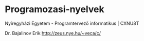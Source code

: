 # Programozasi-nyelvek
Nyíregyházi Egyetem - Programtervező informatikus | CXNU8T

Dr. Bajalinov Erik http://zeus.nye.hu/~veca/c/
